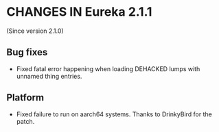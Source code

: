 # CHANGES IN Eureka 2.1.1

(Since version 2.1.0)

## Bug fixes

* Fixed fatal error happening when loading DEHACKED lumps with unnamed thing entries.

## Platform

* Fixed failure to run on aarch64 systems. Thanks to DrinkyBird for the patch.
